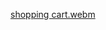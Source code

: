 
[shopping cart.webm](https://user-images.githubusercontent.com/94534918/203565124-52913c85-5fe1-48df-a761-02b8856dd1cb.webm)
